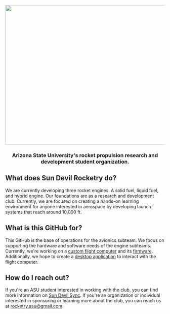 <p align="center">
  <a href="https://sundevilrocketry.github.io">
    <img width="550" height="440" src="https://user-images.githubusercontent.com/13630061/212499223-b09d9515-3ac8-4796-8298-e47b7fd720be.png" />
  </a>
</p>
<h3 align="center">Arizona State University's rocket propulsion research and development student organization.</h3>

## What does Sun Devil Rocketry do?
We are currently developing three rocket engines. A solid fuel, liquid fuel, and hybrid engine. Our foundations are as a research and development club. Currently, we are focused on creating a hands-on learning environment for anyone interested in aerospace by developing launch systems that reach around 10,000 ft.

## What is this GitHub for?
This GitHub is the base of operations for the avionics subteam. We focus on supporting the hardware and software needs of the engine subteams. Currently, we're working on a [custom flight computer](https://github.com/SunDevilRocketry/Flight-Computer) and its [firmware](https://github.com/SunDevilRocketry/Flight-Computer-Firmware). Additionally, we hope to create a [desktop application](https://github.com/SunDevilRocketry/polaris) to interact with the flight computer.

## How do I reach out?
If you're an ASU student interested in working with the club, you can find more information on [Sun Devil Sync](https://asu.campuslabs.com/engage/organization/sun-devil-rocketry). If you're an organization or individual interested in sponsoring or learning more about the club, you can reach us at rocketry.asu@gmail.com.
